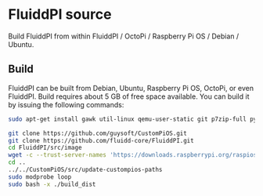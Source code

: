 # FluiddPI source

Build FluiddPI from within FluiddPI / OctoPi / Raspberry Pi OS / Debian / Ubuntu.

## Build
FluiddPI can be built from Debian, Ubuntu, Raspberry Pi OS, OctoPi, or even FluiddPI. Build requires about 5 GB of free space available. You can build it by issuing the following commands:

```bash
sudo apt-get install gawk util-linux qemu-user-static git p7zip-full python3

git clone https://github.com/guysoft/CustomPiOS.git
git clone https://github.com/fluidd-core/FluiddPI.git
cd FluiddPI/src/image
wget -c --trust-server-names 'https://downloads.raspberrypi.org/raspios_lite_armhf_latest'
cd ..
../../CustomPiOS/src/update-custompios-paths
sudo modprobe loop
sudo bash -x ./build_dist
```
